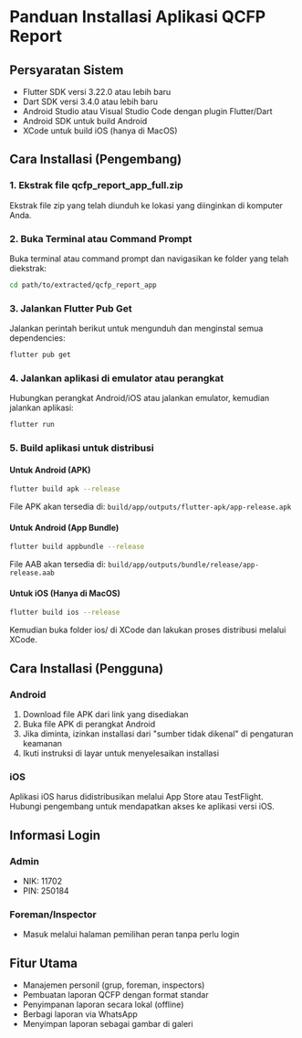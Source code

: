 # Panduan Installasi Aplikasi QCFP Report

## Persyaratan Sistem
- Flutter SDK versi 3.22.0 atau lebih baru
- Dart SDK versi 3.4.0 atau lebih baru
- Android Studio atau Visual Studio Code dengan plugin Flutter/Dart
- Android SDK untuk build Android
- XCode untuk build iOS (hanya di MacOS)

## Cara Installasi (Pengembang)

### 1. Ekstrak file qcfp_report_app_full.zip
Ekstrak file zip yang telah diunduh ke lokasi yang diinginkan di komputer Anda.

### 2. Buka Terminal atau Command Prompt
Buka terminal atau command prompt dan navigasikan ke folder yang telah diekstrak:

```bash
cd path/to/extracted/qcfp_report_app
```

### 3. Jalankan Flutter Pub Get
Jalankan perintah berikut untuk mengunduh dan menginstal semua dependencies:

```bash
flutter pub get
```

### 4. Jalankan aplikasi di emulator atau perangkat
Hubungkan perangkat Android/iOS atau jalankan emulator, kemudian jalankan aplikasi:

```bash
flutter run
```

### 5. Build aplikasi untuk distribusi

#### Untuk Android (APK)
```bash
flutter build apk --release
```
File APK akan tersedia di: `build/app/outputs/flutter-apk/app-release.apk`

#### Untuk Android (App Bundle)
```bash
flutter build appbundle --release
```
File AAB akan tersedia di: `build/app/outputs/bundle/release/app-release.aab`

#### Untuk iOS (Hanya di MacOS)
```bash
flutter build ios --release
```
Kemudian buka folder ios/ di XCode dan lakukan proses distribusi melalui XCode.

## Cara Installasi (Pengguna)

### Android
1. Download file APK dari link yang disediakan
2. Buka file APK di perangkat Android
3. Jika diminta, izinkan installasi dari "sumber tidak dikenal" di pengaturan keamanan
4. Ikuti instruksi di layar untuk menyelesaikan installasi

### iOS
Aplikasi iOS harus didistribusikan melalui App Store atau TestFlight. Hubungi pengembang untuk mendapatkan akses ke aplikasi versi iOS.

## Informasi Login
### Admin
- NIK: 11702
- PIN: 250184

### Foreman/Inspector
- Masuk melalui halaman pemilihan peran tanpa perlu login

## Fitur Utama
- Manajemen personil (grup, foreman, inspectors)
- Pembuatan laporan QCFP dengan format standar
- Penyimpanan laporan secara lokal (offline)
- Berbagi laporan via WhatsApp
- Menyimpan laporan sebagai gambar di galeri